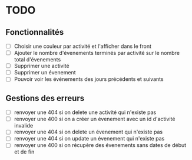 # TODO


## Fonctionnalités

- [ ] Choisir une couleur par activité et l'afficher dans le front
- [ ] Ajouter le nombre d'évenements terminés par activité sur le nombre total d'évenements
- [ ] Supprimer une activité
- [ ] Supprimer un évenement
- [ ] Pouvoir voir les événements des jours précédents et suivants

## Gestions des erreurs

- [ ] renvoyer une 404 si on delete une activité qui n'existe pas
- [ ] renvoyer une 400 si on a créer un évenement avec un id d'activité invalide
- [ ] renvoyer une 404 si on delete un évenement qui n'existe pas
- [ ] renvoyer une 404 si on update un évenement qui n'existe pas
- [ ] renvoyer une 400 si on récupère des évenements sans dates de début et de fin

